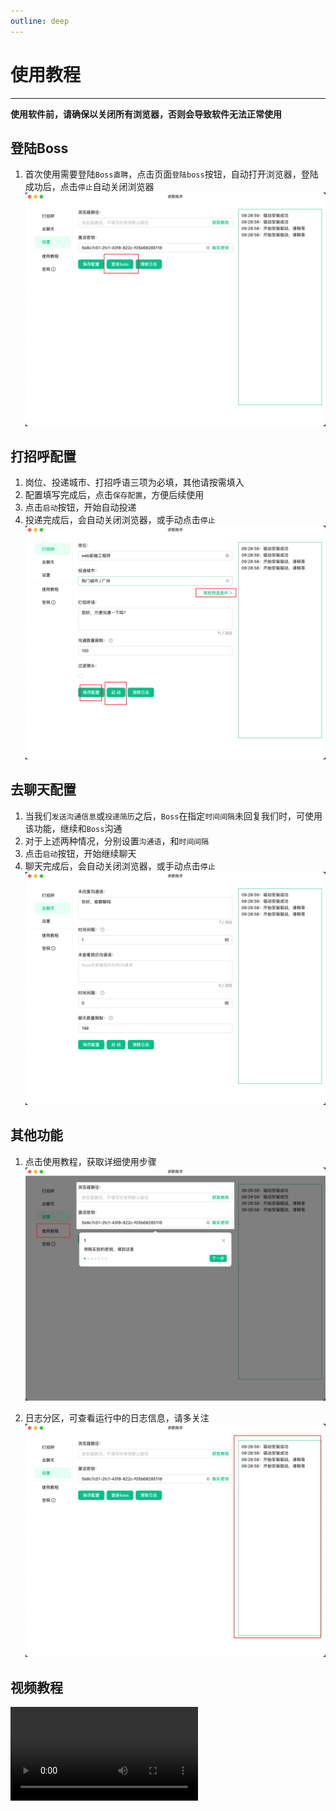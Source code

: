 ```yaml
---
outline: deep
---
```


# 使用教程
---
**使用软件前，请确保以关闭所有浏览器，否则会导致软件无法正常使用**

## 登陆Boss
1. 首次使用需要登陆`Boss直聘`，点击页面`登陆boss`按钮，自动打开浏览器，登陆成功后，点击`停止`自动关闭浏览器  
![image.png](./static/img_10.png)

## 打招呼配置
1. 岗位、投递城市、打招呼语三项为必填，其他请按需填入
2. 配置填写完成后，点击`保存配置`，方便后续使用
3. 点击`启动`按钮，开始自动投递
4. 投递完成后，会自动关闭浏览器，或手动点击`停止`  
![image.png](./static/img_11.png)

## 去聊天配置
1. 当我们`发送沟通信息`或`投递简历`之后，`Boss`在指定`时间间隔`未回复我们时，可使用该功能，继续和`Boss`沟通
2. 对于上述两种情况，分别设置`沟通语`，和`时间间隔`
3. 点击`启动`按钮，开始继续聊天
4. 聊天完成后，会自动关闭浏览器，或手动点击`停止`  
![image.png](./static/img_12.png)

## 其他功能
1. 点击使用教程，获取详细使用步骤  
![image.png](./static/img_13.png)

1. 日志分区，可查看运行中的日志信息，请多关注  
![image.png](./static/img_14.png)

## 视频教程
<video controls>
  <source src="https://static-1253419794.file.myqcloud.com/boss/11%E6%9C%881%E6%97%A5%281%29.mp4" type="video/mp4">
  Your browser does not support the video tag.
</video>
